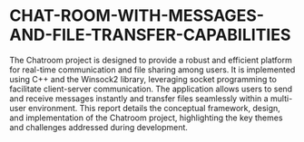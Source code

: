 # CHAT-ROOM-WITH-MESSAGES-AND-FILE-TRANSFER-CAPABILITIES


The Chatroom project is designed to provide a robust and efficient platform for real-time communication and file sharing among users. It is implemented using C++ and the Winsock2 library, leveraging socket programming to facilitate client-server communication. The application allows users to send and receive messages instantly and transfer files seamlessly within a multi-user environment. This report details the conceptual framework, design, and implementation of the Chatroom project, highlighting the key themes and challenges addressed during development.

